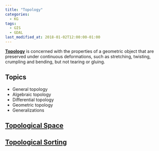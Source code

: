 ```yaml
---
title: "Topology"
categories:
  - KG
tags:
  - GIS
  - GDAL
last_modified_at: 2018-01-02T12:00:00-01:00
---
```


**[Topology](https://en.wikipedia.org/wiki/Topology)** is concerned with the properties of a geometric object that are preserved under continuous deformations, such as stretching, twisting, crumpling and bending, but not tearing or gluing. 

## Topics

- General topology
- Algebraic topology
- Differential topology
- Geometric topology
- Generalizations

## [Topological Space](https://en.wikipedia.org/wiki/Topological_space)

## [Topological Sorting](https://en.wikipedia.org/wiki/Topological_sorting)

